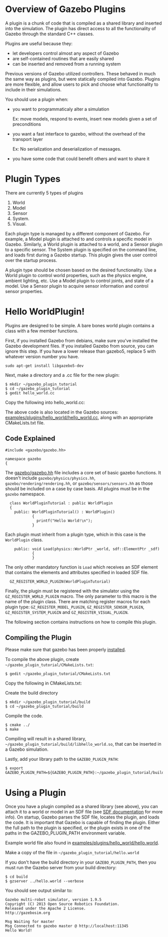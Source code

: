 # Overview of Gazebo Plugins

A plugin is a chunk of code that is compiled as a shared library and inserted into the simulation.
The plugin has direct access to all the functionality of Gazebo through the standard C++ classes.

Plugins are useful because they:

* let developers control almost any aspect of Gazebo
* are self-contained routines that are easily shared
* can be inserted and removed from a running system

Previous versions of Gazebo utilized controllers.
These behaved in much the same way as plugins, but were statically compiled into Gazebo.
Plugins are more flexible, and allow users to pick and choose what functionality to
include in their simulations.

You should use a plugin when:

*  you want to programmaticaly alter a simulation

   Ex: move models, respond to events, insert new models given a set of preconditions
   
*  you want a fast interface to gazebo, without the overhead of the transport layer

   Ex: No serialization and deserialization of messages.
   
*  you have some code that could benefit others and want to share it

# Plugin Types

There are currently 5 types of plugins

1.  World
1.  Model
1.  Sensor
1.  System.
1.  Visual.

Each plugin type is managed by a different component of Gazebo.
For example, a Model plugin is attached to and controls a specific model in Gazebo.
Similarly, a World plugin is attached to a world, and a Sensor plugin to a specific sensor.
The System plugin is specified on the command line, and loads first during a Gazebo startup.
This plugin gives the user control over the startup process.

A plugin type should be chosen based on the desired functionality.
Use a World plugin to control world properties, such as the physics engine, ambient lighting, etc.
Use a Model plugin to control joints, and state of a model.
Use a Sensor plugin to acquire sensor information and control sensor properties.

# Hello WorldPlugin!

Plugins are designed to be simple.
A bare bones world plugin contains a class with a few member functions.

First, if you installed Gazebo from debians, make sure you've installed the Gazebo development files. If you installed Gazebo from source, you can ignore this step. If you have a lower release than gazebo5, replace 5 with whatever version number you have.

~~~
sudo apt-get install libgazebo5-dev
~~~

Next, make a directory and a .cc file for the new plugin:

~~~
$ mkdir ~/gazebo_plugin_tutorial
$ cd ~/gazebo_plugin_tutorial
$ gedit hello_world.cc
~~~

Copy the following into hello_world.cc:
<include from='/#include/' src='http://bitbucket.org/osrf/gazebo/raw/gazebo_2.2/examples/plugins/hello_world/hello_world.cc' />

The above code is also located in the Gazebo sources:
[examples/plugins/hello\_world/hello\_world.cc](http://bitbucket.org/osrf/gazebo/src/gazebo_2.2/examples/plugins/hello_world),
along with an appropriate CMakeLists.txt file.

## Code Explained

~~~
#include <gazebo/gazebo.hh>

namespace gazebo
{
~~~

The [gazebo/gazebo.hh](https://bitbucket.org/osrf/gazebo/src/gazebo_2.2/gazebo/gazebo_core.hh)
file includes a core set of basic gazebo functions.
It doesn't include `gazebo/physics/physics.hh`, `gazebo/rendering/rendering.hh`,
or `gazebo/sensors/sensors.hh` as those should be included on a case by case basis.
All plugins must be in the `gazebo` namespace.

~~~
  class WorldPluginTutorial : public WorldPlugin
  {
    public: WorldPluginTutorial() : WorldPlugin()
            {
              printf("Hello World!\n");
            }
~~~

Each plugin must inherit from a plugin type, which in this case is the `WorldPlugin` class.

~~~
    public: void Load(physics::WorldPtr _world, sdf::ElementPtr _sdf)
            {
            }
~~~

The only other mandatory function is `Load` which receives an SDF element that
contains the elements and attributes specified in loaded SDF file.

~~~
  GZ_REGISTER_WORLD_PLUGIN(WorldPluginTutorial)
~~~

Finally, the plugin must be registered with the simulator using the
`GZ_REGISTER_WORLD_PLUGIN` macro.
The only parameter to this macro is the name of the plugin class.
There are matching register macros for each plugin type:
`GZ_REGISTER_MODEL_PLUGIN`, `GZ_REGISTER_SENSOR_PLUGIN`,
`GZ_REGISTER_SYSTEM_PLUGIN` and `GZ_REGISTER_VISUAL_PLUGIN`.

The following section contains instructions on how to compile this plugin.

## Compiling the Plugin

Please make sure that gazebo has been properly [installed](http://gazebosim.org/#download).

To compile the above plugin, create `~/gazebo_plugin_tutorial/CMakeLists.txt`:

~~~
$ gedit ~/gazebo_plugin_tutorial/CMakeLists.txt
~~~

Copy the following in CMakeLists.txt:
<include src='http://bitbucket.org/osrf/gazebo/raw/gazebo_2.2/examples/plugins/hello_world/CMakeLists.txt' />

Create the build directory

~~~
$ mkdir ~/gazebo_plugin_tutorial/build
$ cd ~/gazebo_plugin_tutorial/build
~~~

Compile the code.

~~~
$ cmake ../
$ make
~~~

Compiling will result in a shared library,
`~/gazebo_plugin_tutorial/build/libhello_world.so`,
that can be inserted in a Gazebo simulation.

Lastly, add your library path to the `GAZEBO_PLUGIN_PATH`:

~~~
$ export GAZEBO_PLUGIN_PATH=${GAZEBO_PLUGIN_PATH}:~/gazebo_plugin_tutorial/build
~~~

# Using a Plugin

Once you have a plugin compiled as a shared library (see above),
you can attach it to a world or model in an SDF file
(see [SDF documentation](http://gazebosim.org/sdf.html) for more info).
On startup, Gazebo parses the SDF file, locates the plugin, and loads the code.
It is important that Gazebo is capable of finding the plugin.
Either the full path to the plugin is specified, or the plugin exists in
one of the paths in the GAZEBO_PLUGIN_PATH environment variable.

Example world file also found in
[examples/plugins/hello_world/hello.world](https://bitbucket.org/osrf/gazebo/src/gazebo_2.2/examples/plugins/hello_world/hello.world).
<include src='http://bitbucket.org/osrf/gazebo/raw/gazebo_2.2/examples/plugins/hello_world/hello.world' />

Make a copy of the file in `~/gazebo_plugin_tutorial/hello.world`

If you don't have the build directory in your `GAZEBO_PLUGIN_PATH`,
then you must run the Gazebo server from your build directory:

~~~
$ cd build
$ gzserver ../hello.world --verbose
~~~

You should see output similar to:

~~~
Gazebo multi-robot simulator, version 1.9.5
Copyright (C) 2013 Open Source Robotics Foundation.
Released under the Apache 2 License.
http://gazebosim.org

Msg Waiting for master
Msg Connected to gazebo master @ http://localhost:11345
Hello World!
~~~
